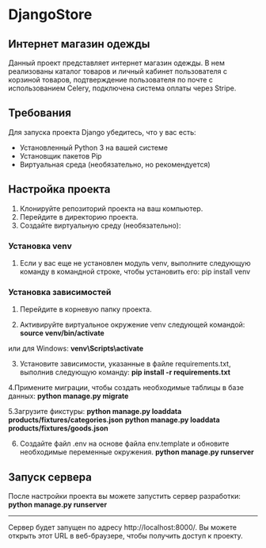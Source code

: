 # DjangoStore
## Интернет магазин одежды

Данный проект представляет интернет магазин одежды. В нем реализованы каталог товаров и личный кабинет пользователя с корзиной товаров,
подтверждение пользователя по почте с использованием Celery, подключена система оплаты через Stripe.

## Требования

Для запуска проекта Django убедитесь, что у вас есть:

- Установленный Python 3 на вашей системе
- Установщик пакетов Pip
- Виртуальная среда (необязательно, но рекомендуется)


## Настройка проекта

1. Клонируйте репозиторий проекта на ваш компьютер.
2. Перейдите в директорию проекта.
3. Создайте виртуальную среду (необязательно):

### Установка venv
1. Если у вас еще не установлен модуль venv, выполните следующую команду в командной строке, чтобы установить его:
pip install venv


### Установка зависимостей
1. Перейдите в корневую папку проекта.

2. Активируйте виртуальное окружение venv следующей командой:
**source venv/bin/activate**

или для Windows:
**venv\Scripts\activate**

3. Установите зависимости, указанные в файле requirements.txt, выполнив следующую команду:
**pip install -r requirements.txt**


4.Примените миграции, чтобы создать необходимые таблицы в базе данных:
**python manage.py migrate**

5.Загрузите фикстуры:
**python manage.py loaddata products/fixtures/categories.json**
**python manage.py loaddata products/fixtures/goods.json**

6. Создайте файл .env на основе файла env.template и обновите необходимые переменные окружения.
   **python manage.py runserver**


## Запуск сервера

После настройки проекта вы можете запустить сервер разработки:
**python manage.py runserver**

---

Сервер будет запущен по адресу http://localhost:8000/. Вы можете открыть этот URL в веб-браузере, чтобы получить доступ к проекту.










